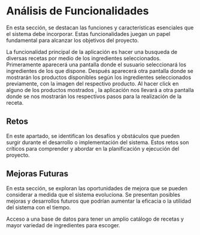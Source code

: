 # Análisis de Funcionalidades

En esta sección, se destacan las funciones y características esenciales que el sistema debe incorporar. Estas funcionalidades juegan un papel fundamental para alcanzar los objetivos del proyecto.

La funcionalidad principal de la aplicación es hacer una busqueda de diversas recetas por medio de los ingredientes seleccionados.
Primeramente aparecerá una pantalla donde el susuario seleccionará los ingredientes de los que dispone.
Después aparecerá otra pantalla donde se mostrarán los productos disponibles según los ingredientes seleccionados previamente, con la imagen del respectivo producto.
Al hacer click en alguno de los productos mostrados , la aplicación nos llevará a otra pantalla donde se nos mostrarán los respectivos pasos para la realización de la receta.


## Retos

En este apartado, se identifican los desafíos y obstáculos que pueden surgir durante el desarrollo o implementación del sistema. Estos retos son críticos para comprender y abordar en la planificación y ejecución del proyecto.



## Mejoras Futuras

En esta sección, se exploran las oportunidades de mejora que se pueden considerar a medida que el sistema evoluciona. Se presentan posibles mejoras y desarrollos futuros que podrían aumentar la eficacia o la utilidad del sistema con el tiempo.

Acceso a una base de datos para tener un amplio catálogo de recetas y mayor variedad de ingredientes para escoger.

